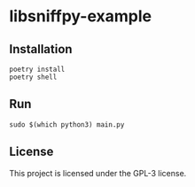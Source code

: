 # libsniffpy-example

## Installation 

```
poetry install
poetry shell
```

## Run

```
sudo $(which python3) main.py
```

## License

This project is licensed under the GPL-3 license.
